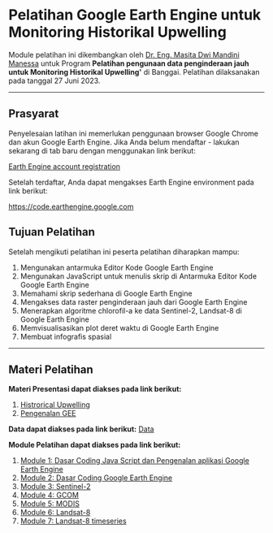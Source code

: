 # Pelatihan Google Earth Engine untuk Monitoring Historikal Upwelling
Module pelatihan ini dikembangkan oleh [Dr. Eng. Masita Dwi Mandini Manessa](https://www.linkedin.com/in/masita-dwi-mandini-manessa-93b155170/) untuk Program **Pelatihan pengunaan data penginderaan jauh untuk Monitoring Historikal Upwelling'** di Banggai. Pelatihan dilaksanakan pada tanggal 27 Juni 2023. 

--------------

## Prasyarat

Penyelesaian latihan ini memerlukan penggunaan browser Google Chrome dan akun Google Earth Engine. Jika Anda belum mendaftar - lakukan sekarang di tab baru dengan menggunakan link berikut:

[Earth Engine account registration](https://signup.earthengine.google.com/)

Setelah terdaftar, Anda dapat mengakses Earth Engine environment pada link berikut:

https://code.earthengine.google.com


## Tujuan Pelatihan

Setelah mengikuti pelatihan ini peserta pelatihan diharapkan mampu: 
1. Mengunakan antarmuka Editor Kode Google Earth Engine
2. Mengunakan JavaScript untuk menulis skrip di Antarmuka Editor Kode Google Earth Engine
3. Memahami skrip sederhana di Google Earth Engine
4. Mengakses data raster penginderaan jauh dari Google Earth Engine
5. Menerapkan algoritme chlorofil-a ke data Sentinel-2, Landsat-8 di Google Earth Engine
6. Memvisualisasikan plot deret waktu di Google Earth Engine
7. Membuat infografis spasial
-------------

## Materi Pelatihan

**Materi Presentasi dapat diakses pada link berikut:**

1. [Histrorical Upwelling](https://github.com/manessa-md/BUDEE/blob/main/Materi/MDMM-Pemantauan%20Historical%20Upwelling%20Menggunakan%20Data%20Penginderaan%20Jauh.pdf)
2. [Pengenalan GEE](https://github.com/manessa-md/BUDEE/blob/main/Materi/MDMM-Pemantauan%20Historical%20Upwelling%20Menggunakan%20Data%20Penginderaan%20Jauh.pdf)

**Data dapat diakses pada link berikut:**
[Data](https://github.com/manessa-md/BUDEE/tree/main/ShapeFile)


**Module Pelatihan dapat diakses pada link berikut:**

1. [Module 1: Dasar Coding Java Script dan Pengenalan aplikasi Google Earth Engine](https://github.com/manessa-md/BUDEE/blob/main/Module01.md)
2. [Module 2: Dasar Coding Google Earth Engine](https://github.com/manessa-md/BUDEE/blob/main/Materi/Beginner's%20Cookbook.md)
3. [Module 3: Sentinel-2](https://github.com/manessa-md/BUDEE/blob/main/Module02.md)
4. [Module 4: GCOM](https://github.com/manessa-md/BUDEE/blob/main/Module05.md)
5. [Module 5: MODIS](https://github.com/manessa-md/BUDEE/blob/main/Module06.md)
6. [Module 6: Landsat-8](https://github.com/manessa-md/BUDEE/blob/main/Module03.md)
7. [Module 7: Landsat-8 timeseries](https://github.com/manessa-md/BUDEE/blob/main/Module04.md)

